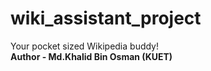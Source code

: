 # wiki_assistant_project
 Your pocket sized Wikipedia buddy!
 <br>
 <b>Author - Md.Khalid Bin Osman (KUET)</b>
